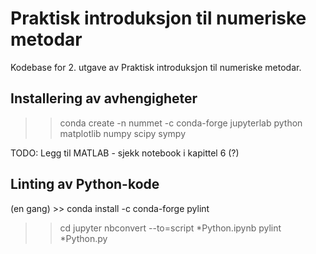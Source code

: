 # Praktisk introduksjon til numeriske metodar
Kodebase for 2. utgave av Praktisk introduksjon til numeriske metodar.

## Installering av avhengigheter
>> conda create -n nummet -c conda-forge jupyterlab python matplotlib numpy scipy sympy

TODO: Legg til MATLAB - sjekk notebook i kapittel 6 (?)

## Linting av Python-kode
(en gang) >> conda install -c conda-forge pylint
>> cd <kapittel> 
>> jupyter nbconvert --to=script *Python.ipynb
>> pylint *Python.py


